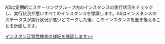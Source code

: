 ASは定期的にスケーリンググループ内のインスタンスの実行状況をチェックし、実行状況が悪いすべてのインスタンスを標識します。ASはインスタンスのステータスが実行状況が悪いとマークした後、このインスタンスを置き換えることを計画します。

 [インスタン正常性検査の詳細を確認します>>](https://cloud.tencent.com/document/product/377/8553)

